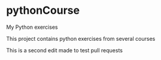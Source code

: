 # pythonCourse
My Python exercises

This project contains python exercises from several courses

This is a second edit made to test pull requests
